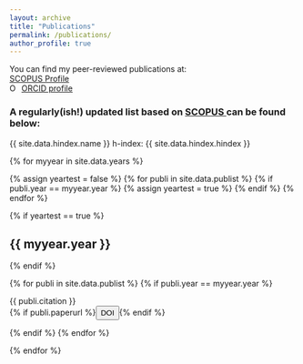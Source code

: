 ```yaml
---
layout: archive
title: "Publications"
permalink: /publications/
author_profile: true
---
```


<style>
.btn{
    margin-bottom:0;
    padding: 0.2em 0.5em;
}
.jumbotron{
    padding-bottom:0px;
    padding-top:5px;
    margin-top:10px;
    margin-bottom:10px
}
</style>

You can find my peer-reviewed publications at:
<br />
<a href="https://www.scopus.com/authid/detail.uri?authorId=55675224272">SCOPUS Profile</a>
<br />
<a href="http://orcid.org/0000-0002-0801-0831"><img src="https://orcid.org/sites/default/files/images/orcid_16x16.png" style="width:1em;margin-right:.5em;" alt="ORCID iD icon">ORCID profile</a>

<h3>A regularly(ish!) updated list based on <a href="https://www.scopus.com/authid/detail.uri?authorId=55675224272">SCOPUS </a>can be found below:</h3>

{{ site.data.hindex.name }} h-index: {{ site.data.hindex.hindex }} 


{% for myyear in site.data.years %}

{% assign yeartest = false %}
{% for publi in site.data.publist %}
  {% if publi.year == myyear.year %}
   {% assign yeartest = true %}
  {% endif %}
{% endfor %}


{% if yeartest == true %}
## {{ myyear.year }}
{% endif %}

{% for publi in site.data.publist %}
{% if publi.year == myyear.year %}

  {{ publi.citation }}<br/>
  {% if publi.paperurl %}<a href="{{ publi.paperurl }}" target="_blank"><button type="button" class="btn btn-sm btn-success">DOI</button></a>{% endif %}

{% endif %}
{% endfor %}

{% endfor %}

